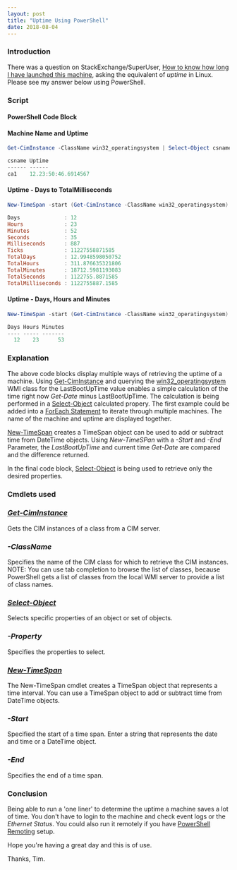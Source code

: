 ```yaml
---
layout: post
title: "Uptime Using PowerShell"
date: 2018-08-04
---
```

### Introduction
There was a question on StackExchange/SuperUser, [How to know how long I have launched this machine](https://superuser.com/questions/1255236/how-to-know-how-long-i-have-launched-this-machine/1255476#1255476), asking the equivalent of *uptime* in Linux. Please see my answer below using PowerShell.

### Script
#### PowerShell Code Block
#### Machine Name and Uptime
```PowerShell
Get-CimInstance -ClassName win32_operatingsystem | Select-Object csname, @{name="Uptime"; expression = {((Get-Date)-($_.lastbootuptime))}}

csname Uptime             
------ ------             
ca1    12.23:50:46.6914567
```

#### Uptime - Days to TotalMilliseconds
```PowerShell
New-TimeSpan -start (Get-CimInstance -ClassName win32_operatingsystem).LastBootUpTime -end (Get-Date)

Days              : 12
Hours             : 23
Minutes           : 52
Seconds           : 35
Milliseconds      : 887
Ticks             : 11227558871585
TotalDays         : 12.9948598050752
TotalHours        : 311.876635321806
TotalMinutes      : 18712.5981193083
TotalSeconds      : 1122755.8871585
TotalMilliseconds : 1122755887.1585
```

#### Uptime - Days, Hours and Minutes
```PowerShell
New-TimeSpan -start (Get-CimInstance -ClassName win32_operatingsystem).LastBootUpTime -end (Get-Date) | Select-Object -Property Days,Hours,Minutes

Days Hours Minutes
---- ----- -------
  12    23      53

```


### Explanation
The above code blocks display multiple ways of retrieving the uptime of a machine. Using [Get-CimInstance](https://docs.microsoft.com/en-us/powershell/module/cimcmdlets/get-ciminstance?view=powershell-6) and querying the [win32_operatingsystem](https://docs.microsoft.com/en-us/windows/desktop/cimwin32prov/win32-operatingsystem) WMI class for the LastBootUpTime value enables a simple calculation of the time right now *Get-Date* minus LastBootUpTime. The calculation is being performed in a [Select-Object](https://docs.microsoft.com/en-us/powershell/module/microsoft.powershell.utility/select-object?view=powershell-6) calculated propery. The first example could be added into a [ForEach Statement](https://docs.microsoft.com/en-us/powershell/module/microsoft.powershell.core/about/about_foreach?view=powershell-6) to iterate through multiple machines. The name of the machine and uptime are displayed together.

[New-TimeSpan](https://docs.microsoft.com/en-us/powershell/module/microsoft.powershell.utility/new-timespan?view=powershell-6) creates a TimeSpan object can be used to add or subtract time from DateTime objects.
Using *New-TimeSPan* with a *-Start* and *-End* Parameter, the *LastBootUpTime* and current time *Get-Date* are compared and the difference returned.

In the final code block, [Select-Object](https://docs.microsoft.com/en-us/powershell/module/microsoft.powershell.utility/select-object?view=powershell-6) is being used to retrieve only the desired properties.



### Cmdlets used
### *[Get-CimInstance](https://docs.microsoft.com/en-us/powershell/module/cimcmdlets/get-ciminstance?view=powershell-6)*
Gets the CIM instances of a class from a CIM server.

### *-ClassName*
Specifies the name of the CIM class for which to retrieve the CIM instances. NOTE: You can use tab completion to browse the list of classes, because PowerShell gets a list of classes from the local WMI server to provide a list of class names.

### *[Select-Object](https://docs.microsoft.com/en-us/powershell/module/microsoft.powershell.utility/select-object?view=powershell-6)*
Selects specific properties of an object or set of objects.

### *-Property*
Specifies the properties to select.

### *[New-TimeSpan](https://docs.microsoft.com/en-us/powershell/module/microsoft.powershell.utility/new-timespan?view=powershell-6)*
The New-TimeSpan cmdlet creates a TimeSpan object that represents a time interval. You can use a TimeSpan object to add or subtract time from DateTime objects.

### *-Start*
Specified the start of a time span. Enter a string that represents the date and time or a DateTime object.

### *-End*
Specifies the end of a time span.

### Conclusion
Being able to run a 'one liner' to determine the uptime a machine saves a lot of time. You don't have to login to the machine and check event logs or the *Ethernet Status*. You could also run it remotely if you have [PowerShell Remoting](https://docs.microsoft.com/en-us/powershell/scripting/core-powershell/running-remote-commands?view=powershell-6) setup.

Hope you're having a great day and this is of use.

Thanks, Tim.
